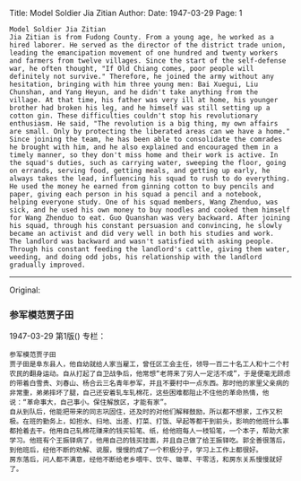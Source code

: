 Title: Model Soldier Jia Zitian
Author:
Date: 1947-03-29
Page: 1

    Model Soldier Jia Zitian
    Jia Zitian is from Fudong County. From a young age, he worked as a hired laborer. He served as the director of the district trade union, leading the emancipation movement of one hundred and twenty workers and farmers from twelve villages. Since the start of the self-defense war, he often thought, "If Old Chiang comes, poor people will definitely not survive." Therefore, he joined the army without any hesitation, bringing with him three young men: Bai Xuegui, Liu Chunshan, and Yang Heyun, and he didn't take anything from the village. At that time, his father was very ill at home, his younger brother had broken his leg, and he himself was still setting up a cotton gin. These difficulties couldn't stop his revolutionary enthusiasm. He said, "The revolution is a big thing, my own affairs are small. Only by protecting the liberated areas can we have a home."
    Since joining the team, he has been able to consolidate the comrades he brought with him, and he also explained and encouraged them in a timely manner, so they don't miss home and their work is active. In the squad's duties, such as carrying water, sweeping the floor, going on errands, serving food, getting meals, and getting up early, he always takes the lead, influencing his squad to rush to do everything. He used the money he earned from ginning cotton to buy pencils and paper, giving each person in his squad a pencil and a notebook, helping everyone study. One of his squad members, Wang Zhenduo, was sick, and he used his own money to buy noodles and cooked them himself for Wang Zhenduo to eat. Guo Quanshan was very backward. After joining his squad, through his constant persuasion and convincing, he slowly became an activist and did very well in both his studies and work.
    The landlord was backward and wasn't satisfied with asking people. Through his constant feeding the landlord's cattle, giving them water, weeding, and doing odd jobs, his relationship with the landlord gradually improved.



<hr /> 

Original: 


### 参军模范贾子田

1947-03-29
第1版()
专栏：

    参军模范贾子田
    贾子田是阜东县人，他自幼就给人家当雇工，曾任区工会主任，领导一百二十名工人和十二个村农民的翻身运动。自从打起了自卫战争后，他常想“老蒋来了穷人一定活不成”，于是便毫无顾虑的带着白雪贵、刘春山、杨合云三名青年参军，并且不要村中一点东西。那时他的家里父亲病的非常重，弟弟摔坏了腿，自己还安着轧车轧棉花，这些困难都阻止不住他的革命热情，他说：“革命事大，自己事小。保住解放区，才能有家”。
    自从到队后，他能把带来的同志巩固住，还及时的对他们解释鼓励，所以都不想家，工作又积极。在班的勤务上，如担水、扫地、出差、打菜、打饭、早起等都干到前头，影响的他班什么事都抢着去干。他用自己轧棉花赚来的钱买铅笔、纸，给他班每人一枝铅笔，一个本子，帮助大家学习。他班有个王振铎病了，他用自己的钱买挂面，并且自己做了给王振铎吃。郭全善很落后，到他班后，经他不断的劝解、说服，慢慢的成了一个积极分子，学习上工作上都很好。
    房东落后，问人都不满意，经他不断给老乡喂牛、饮牛、锄草、干零活，和房东关系慢慢就好了。
